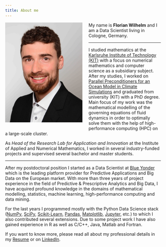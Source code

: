 ```yaml
---
title: About me
---
```

<img width="250px"
style="float: left; margin-right: 20px; margin-bottom: 20px"
src="/images/myself.jpeg"/>

My name is **Florian Wilhelm** and I am a Data Scientist living in Cologne, Germany.

----------

I studied mathematics at the [Karlsruhe Institute of Technology (KIT)](https://www.kit.edu/english/)
with a focus on numerical mathematics and computer science as a subsidiary subject.
After my studies, I worked on
[Parallel Preconditioners for an Ocean Model in Climate Simulations](http://digbib.ubka.uni-karlsruhe.de/volltexte/documents/2049536)
and graduated from university (KIT) with a PhD degree. Main focus of my work was the
mathematical modelling of the governing equations of fluid dynamics in order to optimally
solve them with the help of high-performance computing (HPC) on a large-scale cluster.

As *Head of the Research Lab for Application and Innovation* at the Institute of Applied and
Numerical Mathematics, I worked in several industry-funded projects
and supervised several bachelor and master students.

----------

After my postdoctoral position I started as a Data Scientist at [Blue Yonder](http://www.blue-yonder.com/)
which is the leading platform provider for Predictive Applications and Big Data on the European market.
With more than three years of project experience in the field of Predictive & Prescriptive Analytics and
Big Data, I have acquired profound knowledge in the domains of mathematical modelling, statistics,
machine learning, high-performance computing and data mining.

For the last years I programmed mostly with the Python Data Science stack ([NumPy](http://www.numpy.org/),
[SciPy](http://www.scipy.org/), [Scikit-Learn](http://scikit-learn.org/),
[Pandas](http://pandas.pydata.org/), [Matplotlib](http://matplotlib.org/),
[Jupyter](http://jupyter.org/), etc.) to which I also contributed several extensions.
Due to some project work I have also gained experience in R as well as
C/C++, Java, Matlab and Fortran.

If you want to know more, please read all about my professional details in my
[Resume]({filename}/documents/Resume.pdf) or on
[LinkedIn](https://de.linkedin.com/in/florian-wilhelm-621ba834).
